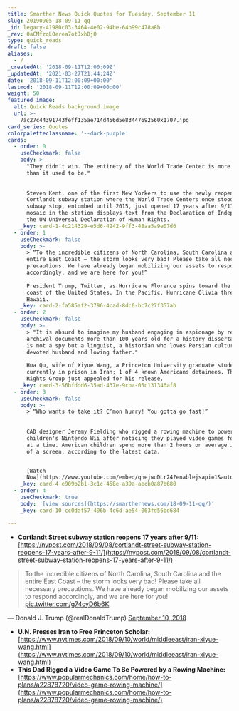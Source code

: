 ```yaml
---
title: Smarther News Quick Quotes for Tuesday, September 11
slug: 20190905-18-09-11-qq
_id: legacy-41980c03-3464-4e02-94be-64b99c478a8b
_rev: 0aCMfzqL0erea7otJxhDjQ
type: quick_reads
draft: false
aliases:
  - /
_createdAt: '2018-09-11T12:00:09Z'
_updatedAt: '2021-03-27T21:44:24Z'
date: '2018-09-11T12:00:09+00:00'
lastmod: '2018-09-11T12:00:09+00:00'
weight: 50
featured_image:
  alt: Quick Reads background image
  url: >-
    7ac27c44391743feff135ae714d456d5e83447692560x1707.jpg
card_series: Quotes
colorpaletteclassname: '--dark-purple'
cards:
  - order: 0
    useCheckmark: false
    body: >-
      "They didn’t win. The entirety of the World Trade Center is more beautiful
      than it used to be."  
        
        
      Steven Kent, one of the first New Yorkers to use the newly reopened
      Cortlandt subway station where the World Trade Centers once stood; this
      subway stop, entombed until 2015, just opened 17 years after 9/11. A
      mosaic in the station displays text from the Declaration of Independence &
      the UN Universal Declaration of Human Rights.
    _key: card-1-4c214329-e5d6-4242-9ff3-48aa5a9e07d6
  - order: 1
    useCheckmark: false
    body: >-
      > “To the incredible citizens of North Carolina, South Carolina and the
      entire East Coast – the storm looks very bad! Please take all necessary
      precautions. We have already began mobilizing our assets to respond
      accordingly, and we are here for you!”  
        
      President Trump, Twitter, as Hurricane Florence spins toward the East
      coast of the United States. In the Pacific, Hurricane Olivia threatens
      Hawaii.
    _key: card-2-fa585af2-3796-4cad-8dc0-bc7c27f357ab
  - order: 2
    useCheckmark: false
    body: >-
      > "It is absurd to imagine my husband engaging in espionage by researching
      archival documents more than 100 years old for a history dissertation. He
      is not a spy but a linguist, a historian who loves Persian culture, a
      devoted husband and loving father."  
        
      Hua Qu, wife of Xiyue Wang, a Princeton University graduate student
      currently in prison in Iran; 1 of 4 known Americans detainees. The UN
      Rights Group just appealed for his release.
    _key: card-3-56bfddd6-35ad-437e-9cba-05c131346af8
  - order: 3
    useCheckmark: false
    body: >-
      > “Who wants to take it? C’mon hurry! You gotta go fast!”  
        
        
      CAD designer Jeremy Fielding who rigged a rowing machine to power his
      children's Nintendo Wii after noticing they played video games for hours
      at a time. American children spend more than 2 hours on average in front
      of a screen, according to the latest data.


      [Watch
      Now](https://www.youtube.com/embed/qhejwuDLr24?enablejsapi=1&autoplay=1&rel=0)
    _key: card-4-e909b2b1-3c1c-458e-a39a-aecb0a87b680
  - order: 4
    useCheckmark: true
    body: '[view sources](https://smarthernews.com/18-09-11-qq/)'
    _key: card-10-cc0daf57-496b-4c6d-ae54-063fd56bd684

---
```

* **Cortlandt Street subway station reopens 17 years after 9/11:**  
[https://nypost.com/2018/09/08/cortlandt-street-subway-station-reopens-17-years-after-9-11/](https://nypost.com/2018/09/08/cortlandt-street-subway-station-reopens-17-years-after-9-11/)

> To the incredible citizens of North Carolina, South Carolina and the entire East Coast – the storm looks very bad! Please take all necessary precautions. We have already began mobilizing our assets to respond accordingly, and we are here for you! [pic.twitter.com/g74cyD6b6K](https://t.co/g74cyD6b6K)  
  
  
  
— Donald J. Trump (@realDonaldTrump) [September 10, 2018](https://twitter.com/realDonaldTrump/status/1039237395374325760?ref_src=twsrc%5Etfw)

* **U.N. Presses Iran to Free Princeton Scholar:**  
[https://www.nytimes.com/2018/09/10/world/middleeast/iran-xiyue-wang.html](https://www.nytimes.com/2018/09/10/world/middleeast/iran-xiyue-wang.html)
* **This Dad Rigged a Video Game To Be Powered by a Rowing Machine:**  
[https://www.popularmechanics.com/home/how-to-plans/a22878720/video-game-rowing-machine/](https://www.popularmechanics.com/home/how-to-plans/a22878720/video-game-rowing-machine/)